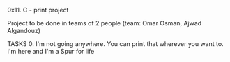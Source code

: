 0x11. C - print project

Project to be done in teams of 2 people (team: Omar Osman, Ajwad Algandouz)

TASKS
0. I'm not going anywhere. You can print that wherever you want to. I'm here and I'm a Spur for life

